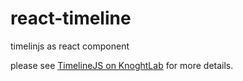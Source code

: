 react-timeline
==============

timelinjs as react component

please see [TimelineJS on KnoghtLab](https://github.com/NUKnightLab/TimelineJS) for more details.
